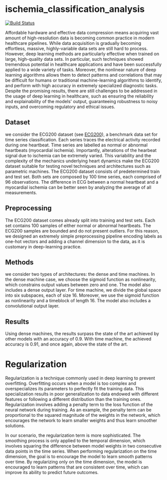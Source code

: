 # ischemia_classification_analysis

[![Build Status](https://github.com/martina-garavaglia-sdg/ischemia_classification_analysis.jl/actions/workflows/CI.yml/badge.svg?branch=master)](https://github.com/martina-garavaglia-sdg/ischemia_classification_analysis.jl/actions/workflows/CI.yml?query=branch%3Amaster)


Affordable hardware and effective data compression means acquiring vast amount of high-resolution data is becoming common practice in modern healthcare pipelines. While data acquisition is gradually becoming effortless, massive, highly-variable data sets are still hard to process. However, deep learning methods are particularly effective when trained on large, high-quality data sets. In particular, such techniques showed tremendous potential in healthcare applications and have been successfully applied to a wide variety of tasks.  Moreover, the nonlinear nature of deep learning algorithms allows them to detect patterns and correlations that may be difficult for humans or traditional machine-learning algorithms to identify, and perform with high accuracy in extremely specialized diagnostic tasks. Despite the promising results, there are still challenges to be addressed in the usage of deep learning in healthcare, such as ensuring the reliability and explainability of the models' output, guaranteeing robustness to noisy inputs, and overcoming regulatory and ethical issues. 

## Dataset
we consider the ECG200 dataset (see [ECG200](http://www.timeseriesclassification.com/description.php?Dataset=ECG200)), a benchmark data set for time series classification. Each series traces the electrical activity recorded during one heartbeat. Time series are labelled as normal or abnormal heartbeats (myocardial ischemia). Importantly, alterations of the hearbeat signal due to ischemia can be extremely varied. This variability and the complexity of the mechanics underlying heart dynamics make the ECG200 dataset suitable for testing novel techniques and architectures such as parametric machines. The ECG200 dataset consists of predetermined train and test set. Both sets are composed by $100$ time series, each comprised of $96$ observations. The difference in ECG between a normal heartbeat and a myocardial ischemia can be better seen by analyzing the average of all measurements. 

## Preprocessing
The ECG200 dataset comes already split into training and test sets. Each set contains $100$ samples of either normal or abnormal heartbeats. The ECG200 samples are bounded and do not present outliers. For this reason, we designed an extremely simple preprocessing pipeline encoding labels as one-hot vectors and adding a channel dimension to the data, as it is customary in deep-learning practice.

## Methods
 we consider two types of architectures: the dense and time machines. In the dense machine case, we choose the sigmoid function as nonlinearity, which constrains output values between zero and one. The model also includes a dense output layer.
For time machine, we divide the global space into six subspaces, each of size 16. Moreover, we use the sigmoid function as nonlinearity and a timeblock of  length 16. The model also includes a convolutional output layer.

## Results
Using dense machines, the results surpass the state of the art achieved by other models with an accuracy of 0.9.
With time machine, the achieved accuracy is 0.91, and once again, above the state of the art.

# Regularization
Regularization is a technique commonly used in deep learning to prevent overfitting. Overfitting occurs when a model is too complex and overspecializes its parameters to perfectly fit the training data. This specialization results in poor generalization to data endowed with different features or following a different distribution than the training ones. Regularization involves adding a penalty term to the loss function of the neural network during training. As an example, the penalty term can be proportional to the squared magnitude of the weights in the network, which encourages the network to learn smaller weights and thus learn smoother solutions.

In our scenario, the regularization term is more sophisticated. The smoothing process is only applied to the temporal dimension, which involves squaring the difference between model weights in two consecutive data points in the time series.
When performing regularization on the time dimension, the goal is to encourage the model to learn smooth patterns over time. By regularizing only on the time dimension, the model is encouraged to learn patterns that are consistent over time, which can improve its ability to predict future outcomes.



